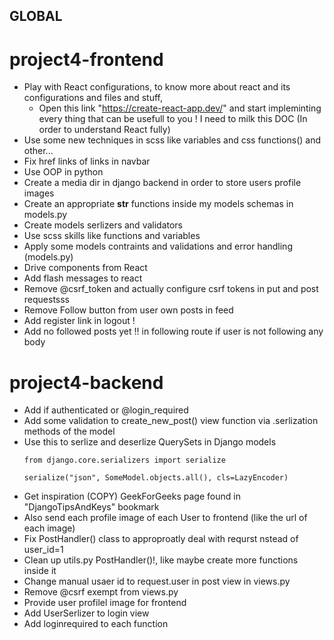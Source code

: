  GLOBAL
-
# project4-frontend
-   Play with React configurations, to know more about react and its configurations and files and stuff, 
    -   Open this link "https://create-react-app.dev/" and start impleminting every thing that can be usefull to you ! I need to milk this DOC (In order to understand React fully)
-   Use some new techniques in scss like variables and css functions() and other...
-   Fix href links of links <a> in navbar
-   Use OOP in python  
-   Create a media dir in django backend in order to store users profile images
-   Create an appropriate __str__ functions inside my models schemas in models.py
-   Create models serlizers and validators
-   Use scss skills like functions and variables
-   Apply some models contraints and validations and error handling (models.py)
-   Drive components from React
-   Add flash messages to react
-   Remove @csrf_token and actually configure csrf tokens in put and post requestsss
-   Remove Follow button from user own posts in feed
-   Add register link in logout !
-   Add no followed posts yet !! in following route if user is not following any body


# project4-backend
-   Add if authenticated or @login_required
-   Add some validation to create_new_post() view function via .serlization methods of the model
-   Use this to serlize and deserlize QuerySets in Django models 
    ```
    from django.core.serializers import serialize

    serialize("json", SomeModel.objects.all(), cls=LazyEncoder)
    ```
-   Get inspiration (COPY) GeekForGeeks page found in "DjangoTipsAndKeys" bookmark
-   Also send each profile image of each User to frontend (like the url of each image)
-   Fix PostHandler() class to approproatly deal with requrst nstead of user_id=1
-   Clean up utils.py PostHandler()!, like maybe create more functions inside it
-   Change manual usaer id to request.user in post view in views.py
-   Remove @csrf exempt from views.py
-   Provide user profilel image for frontend
-   Add UserSerlizer to login view
-   Add loginrequired to each function